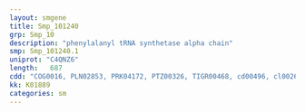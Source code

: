 ```yaml
---
layout: smgene
title: Smp_101240
grp: Smp_10
description: "phenylalanyl tRNA synthetase alpha chain"
smp: Smp_101240.1
uniprot: "C4QNZ6"
length:   687
cdd: "COG0016, PLN02853, PRK04172, PTZ00326, TIGR00468, cd00496, cl00268, pfam00152, pfam01409"
kk: K01889
categories: sm
---
```

